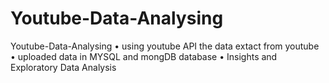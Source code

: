 # Youtube-Data-Analysing
Youtube-Data-Analysing
•	using youtube  API  the data extact from youtube  
•	uploaded data in MYSQL and mongDB database
•	Insights and Exploratory Data Analysis
